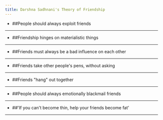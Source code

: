 ```yaml
---
title: Darshna Sadhnani's Theory of Friendship
---
```


- ##People should always exploit friends

---

- ##Friendship hinges on materialistic things

---

- ##Friends must always be a bad influence on each other

---

- ##Friends take other people's pens, without asking

---

- ##Friends "hang" out together

---

- ##People should always emotionally blackmail friends

---

- ##'If you can't become thin, help your friends become fat'

---
